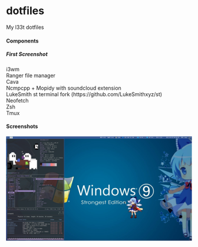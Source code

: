 # dotfiles
My l33t dotfiles

#### Components

#####  First Screenshot
<p>
  i3wm</br>
  Ranger file manager</br>
  Cava</br>
  Ncmpcpp + Mopidy with soundcloud extension</br>
  LukeSmith st terminal fork (https://github.com/LukeSmithxyz/st)</br>
  Neofetch</br>
  Zsh</br>
  Tmux</br>
</p>


#### Screenshots

<img src="cirnolinda.png">
